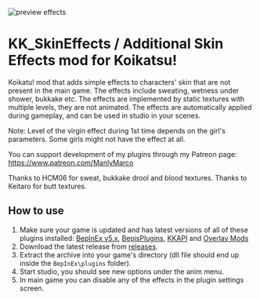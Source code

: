 ![preview effects](https://user-images.githubusercontent.com/39247311/50917637-52220580-143e-11e9-9274-5575496dacdb.png)
# KK_SkinEffects / Additional Skin Effects mod for Koikatsu!
Koikatu! mod that adds simple effects to characters' skin that are not present in the main game. The effects include sweating, wetness under shower, bukkake etc. The effects are implemented by static textures with multiple levels, they are not animated. The effects are automatically applied during gameplay, and can be used in studio in your scenes.

Note: Level of the virgin effect during 1st time depends on the girl's parameters. Some girls might not have the effect at all.

You can support development of my plugins through my Patreon page: https://www.patreon.com/ManlyMarco

Thanks to HCM06 for sweat, bukkake drool and blood textures. Thanks to Keitaro for butt textures.

## How to use 
1. Make sure your game is updated and has latest versions of all of these plugins installed: [BepInEx v5.x](https://github.com/BepInEx/BepInEx), [BepisPlugins](https://github.com/bbepis/BepisPlugins), [KKAPI](https://github.com/ManlyMarco/KKAPI) and [Overlay Mods](https://github.com/ManlyMarco/Koikatu-Overlay-Mods)
2. Download the latest release from [releases](https://github.com/ManlyMarco/KK_SkinEffects/releases).
3. Extract the archive into your game's directory (dll file should end up inside the `BepInEx\plugins` folder).
4. Start studio, you should see new options under the anim menu.
5. In main game you can disable any of the effects in the plugin settings screen.
